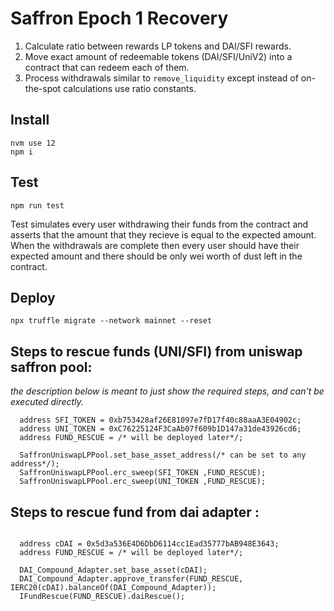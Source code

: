 # Saffron Epoch 1 Recovery

1. Calculate ratio between rewards LP tokens and DAI/SFI rewards.
2. Move exact amount of redeemable tokens (DAI/SFI/UniV2) into a contract that can redeem each of them.
3. Process withdrawals similar to `remove_liquidity` except instead of on-the-spot calculations use ratio constants.

## Install
```
nvm use 12
npm i
```

## Test

```
npm run test
```

Test simulates every user withdrawing their funds from the contract and asserts that the amount that they recieve is equal to the expected amount. When the withdrawals are complete then every user should have their expected amount and there should be only wei worth of dust left in the contract.

## Deploy

```
npx truffle migrate --network mainnet --reset
```


## Steps to rescue funds (UNI/SFI) from uniswap saffron pool:
_the description below is meant to just show the required steps, and can't be executed directly._

```
  address SFI_TOKEN = 0xb753428af26E81097e7fD17f40c88aaA3E04902c;
  address UNI_TOKEN = 0xC76225124F3CaAb07f609b1D147a31de43926cd6;
  address FUND_RESCUE = /* will be deployed later*/;

  SaffronUniswapLPPool.set_base_asset_address(/* can be set to any address*/);
  SaffronUniswapLPPool.erc_sweep(SFI_TOKEN ,FUND_RESCUE);
  SaffronUniswapLPPool.erc_sweep(UNI_TOKEN ,FUND_RESCUE);

```

## Steps to rescue fund from dai adapter :

```

  address cDAI = 0x5d3a536E4D6DbD6114cc1Ead35777bAB948E3643;
  address FUND_RESCUE = /* will be deployed later*/;

  DAI_Compound_Adapter.set_base_asset(cDAI);
  DAI_Compound_Adapter.approve_transfer(FUND_RESCUE, IERC20(cDAI).balanceOf(DAI_Compound_Adapter));
  IFundRescue(FUND_RESCUE).daiRescue();
```

